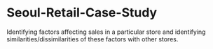 # Seoul-Retail-Case-Study
Identifying factors affecting sales in a particular store and identifying similarities/dissimilarities of these factors with other stores. 
